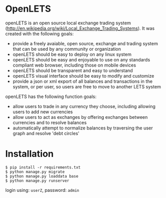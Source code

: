 OpenLETS
========

openLETS is an open source local exchange trading system 
(http://en.wikipedia.org/wiki/Local_Exchange_Trading_Systems).  It was
created with the following goals:

* provide a freely avaiable, open source, exchange and trading system that can be used by any community or organization
* openLETS should be easy to deploy on any linux system
* openLETS should be easy and enjoyable to use on any standards compliant web browser, including those on mobile devices
* openLETS should be transparent and easy to understand
* openLETS visual interface should be easy to modify and customize
* provide a json or xml export of all balances and transactions in the system, or per user, so users are free to move to another LETS system

openLETS has the following function goals:

* allow users to trade in any currency they choose, including allowing users to add new currencies
* allow users to act as exchanges by offering exchanges between currencies and to resolve balances
* automatically attempt to normalize balances by traversing the user graph and resolve 'debt circles'


Installation
============

```
$ pip install -r requirements.txt
$ python manage.py migrate
$ python manage.py loaddata base
$ python manage.py runserver
```

login using: `userZ`, password: `admin`
